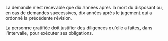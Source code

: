 La demande n'est recevable que dix années après la mort du disposant ou, en cas de demandes successives, dix années après le jugement qui a ordonné la précédente révision.

La personne gratifiée doit justifier des diligences qu'elle a faites, dans l'intervalle, pour exécuter ses obligations.
